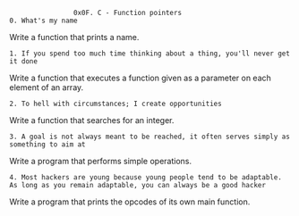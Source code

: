 					0x0F. C - Function pointers
	0. What's my name

Write a function that prints a name.

	1. If you spend too much time thinking about a thing, you'll never get it done

Write a function that executes a function given as a parameter on each element of an array.

	2. To hell with circumstances; I create opportunities

Write a function that searches for an integer.

	3. A goal is not always meant to be reached, it often serves simply as something to aim at

Write a program that performs simple operations.

	4. Most hackers are young because young people tend to be adaptable. As long as you remain adaptable, you can always be a good hacker

Write a program that prints the opcodes of its own main function.
